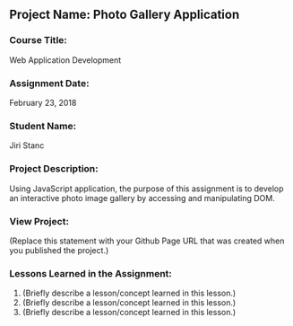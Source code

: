 ## Project Name:  Photo Gallery Application

### Course Title:
Web Application Development

### Assignment Date:  
February 23, 2018

### Student Name:  
Jiri Stanc

### Project Description:
Using JavaScript application, the purpose of this assignment is to develop an interactive photo image gallery by accessing and manipulating DOM.

### View Project:
(Replace this statement with your Github Page URL that was created when you 
 published the project.)

### Lessons Learned in the Assignment:
1. (Briefly describe a lesson/concept learned in this lesson.)
2. (Briefly describe a lesson/concept learned in this lesson.)
3. (Briefly describe a lesson/concept learned in this lesson.)
